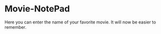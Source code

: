 # Movie-NotePad
Here you can enter the name of your favorite movie. It will now be easier to remember.
